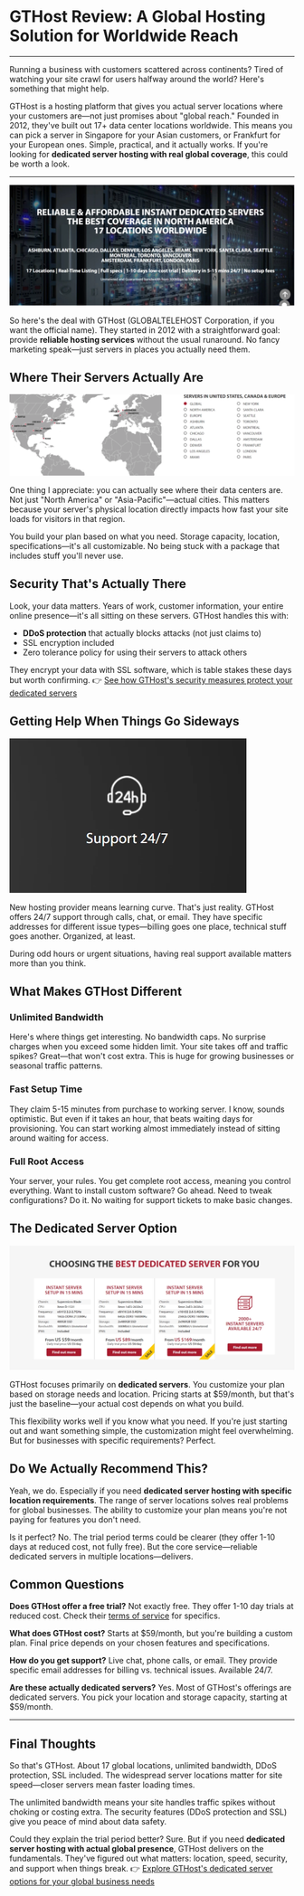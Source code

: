# GTHost Review: A Global Hosting Solution for Worldwide Reach

---

Running a business with customers scattered across continents? Tired of watching your site crawl for users halfway around the world? Here's something that might help.

GTHost is a hosting platform that gives you actual server locations where your customers are—not just promises about "global reach." Founded in 2012, they've built out 17+ data center locations worldwide. This means you can pick a server in Singapore for your Asian customers, or Frankfurt for your European ones. Simple, practical, and it actually works. If you're looking for **dedicated server hosting with real global coverage**, this could be worth a look.

---

![GTHost global network overview](image/14222140006688.webp)

So here's the deal with GTHost (GLOBALTELEHOST Corporation, if you want the official name). They started in 2012 with a straightforward goal: provide **reliable hosting services** without the usual runaround. No fancy marketing speak—just servers in places you actually need them.

## Where Their Servers Actually Are

![GTHost data center locations worldwide](image/3864631811710841.webp)

One thing I appreciate: you can actually see where their data centers are. Not just "North America" or "Asia-Pacific"—actual cities. This matters because your server's physical location directly impacts how fast your site loads for visitors in that region. 

You build your plan based on what you need. Storage capacity, location, specifications—it's all customizable. No being stuck with a package that includes stuff you'll never use.

## Security That's Actually There

Look, your data matters. Years of work, customer information, your entire online presence—it's all sitting on these servers. GTHost handles this with:

- **DDoS protection** that actually blocks attacks (not just claims to)
- SSL encryption included
- Zero tolerance policy for using their servers to attack others

They encrypt your data with SSL software, which is table stakes these days but worth confirming. 👉 [See how GTHost's security measures protect your dedicated servers](https://cp.gthost.com/en/join/72c7e6b2fc118929f9ede2978f008806)

## Getting Help When Things Go Sideways

![GTHost customer support options](image/40734618.webp)

New hosting provider means learning curve. That's just reality. GTHost offers 24/7 support through calls, chat, or email. They have specific addresses for different issue types—billing goes one place, technical stuff goes another. Organized, at least.

During odd hours or urgent situations, having real support available matters more than you think.

## What Makes GTHost Different

### Unlimited Bandwidth

Here's where things get interesting. No bandwidth caps. No surprise charges when you exceed some hidden limit. Your site takes off and traffic spikes? Great—that won't cost extra. This is huge for growing businesses or seasonal traffic patterns.

### Fast Setup Time

They claim 5-15 minutes from purchase to working server. I know, sounds optimistic. But even if it takes an hour, that beats waiting days for provisioning. You can start working almost immediately instead of sitting around waiting for access.

### Full Root Access

Your server, your rules. You get complete root access, meaning you control everything. Want to install custom software? Go ahead. Need to tweak configurations? Do it. No waiting for support tickets to make basic changes.

## The Dedicated Server Option

![GTHost hosting plan customization](image/816751109523414.webp)

GTHost focuses primarily on **dedicated servers**. You customize your plan based on storage needs and location. Pricing starts at $59/month, but that's just the baseline—your actual cost depends on what you build.

This flexibility works well if you know what you need. If you're just starting out and want something simple, the customization might feel overwhelming. But for businesses with specific requirements? Perfect.

## Do We Actually Recommend This?

Yeah, we do. Especially if you need **dedicated server hosting with specific location requirements**. The range of server locations solves real problems for global businesses. The ability to customize your plan means you're not paying for features you don't need.

Is it perfect? No. The trial period terms could be clearer (they offer 1-10 days at reduced cost, not fully free). But the core service—reliable dedicated servers in multiple locations—delivers.

## Common Questions

**Does GTHost offer a free trial?**
Not exactly free. They offer 1-10 day trials at reduced cost. Check their [terms of service](https://cp.gthost.com/en/page/terms?_ga=2.179979619.656792361.1655286311-1729963139.1655286311) for specifics.

**What does GTHost cost?**
Starts at $59/month, but you're building a custom plan. Final price depends on your chosen features and specifications.

**How do you get support?**
Live chat, phone calls, or email. They provide specific email addresses for billing vs. technical issues. Available 24/7.

**Are these actually dedicated servers?**
Yes. Most of GTHost's offerings are dedicated servers. You pick your location and storage capacity, starting at $59/month.

---

## Final Thoughts

So that's GTHost. About 17 global locations, unlimited bandwidth, DDoS protection, SSL included. The widespread server locations matter for site speed—closer servers mean faster loading times.

The unlimited bandwidth means your site handles traffic spikes without choking or costing extra. The security features (DDoS protection and SSL) give you peace of mind about data safety.

Could they explain the trial period better? Sure. But if you need **dedicated server hosting with actual global presence**, GTHost delivers on the fundamentals. They've figured out what matters: location, speed, security, and support when things break. 👉 [Explore GTHost's dedicated server options for your global business needs](https://cp.gthost.com/en/join/72c7e6b2fc118929f9ede2978f008806)
